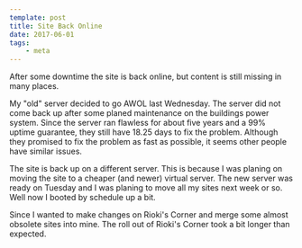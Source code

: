 ```yaml
---
template: post
title: Site Back Online
date: 2017-06-01
tags:
    - meta
---
```


After some downtime the site is back online, but content is still
missing in many places.

My "old" server decided to go AWOL last Wednesday. The server did not
come back up after some planed maintenance on the buildings power
system. Since the server ran flawless for about five years and a 99%
uptime guarantee, they still have 18.25 days to fix the problem.
Although they promised to fix the problem as fast as possible, it seems
other people have similar issues.

The site is back up on a different server. This is because I was planing
on moving the site to a cheaper (and newer) virtual server. The new
server was ready on Tuesday and I was planing to move all my sites next
week or so. Well now I booted by schedule up a bit.

Since I wanted to make changes on Rioki's Corner and merge some almost
obsolete sites into mine. The roll out of Rioki's Corner took a bit
longer than expected.
